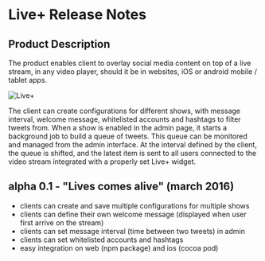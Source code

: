# Live+ Release Notes

## Product Description

The product enables client to overlay social media content on top of a live stream, in any video player, should it be in websites, iOS or android mobile / tablet apps.

![Live+](https://files.slack.com/files-pri/T03GFQLL8-F0MVCHGPL/pasted_image_at_2016_02_18_03_33_pm.png?pub_secret=b60a2f10b9)

The client can create configurations for different shows, with message interval, welcome message, whitelisted accounts and hashtags to filter tweets from. When a show is enabled in the admin page, it starts a background job to build a queue of tweets. This queue can be monitored and managed from the admin interface. At the interval defined by the client, the queue is shifted, and the latest item is sent to all users connected to the video stream integrated with a properly set Live+ widget.

## alpha 0.1 - "Lives comes alive" (march 2016)
* clients can create and save multiple configurations for multiple shows
* clients can define their own welcome message (displayed when user first arrive on the stream)
* clients can set message interval (time between two tweets) in admin
* clients can set whitelisted accounts and hashtags
* easy integration on web (npm package) and ios (cocoa pod)
